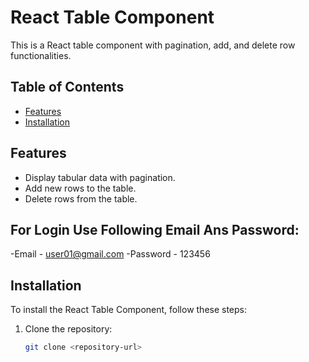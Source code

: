
# React Table Component

This is a React table component with pagination, add, and delete row functionalities.

## Table of Contents

- [Features](#features)
- [Installation](#installation)


## Features

- Display tabular data with pagination.
- Add new rows to the table.
- Delete rows from the table.

## For Login Use Following Email Ans Password:

-Email - user01@gmail.com
-Password - 123456

## Installation

To install the React Table Component, follow these steps:

1. Clone the repository:

   ```bash
   git clone <repository-url>
